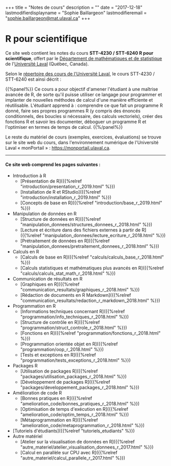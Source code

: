+++
title = "Notes de cours"
description = ""
date = "2017-12-18"
lastmodifierdisplayname = "Sophie Baillargeon"
lastmodifieremail = "sophie.baillargeon@mat.ulaval.ca"
+++

# R pour scientifique

Ce site web contient les notes du cours **STT-4230 / STT-6240 R pour scientifique**, offert par le [Département de mathématiques et de statistique](https://www.mat.ulaval.ca/accueil/) de l'[Université Laval](https://www.ulaval.ca/) (Québec, Canada).

Selon le [répertoire des cours de l'Université Laval](https://www.ulaval.ca/les-etudes/cours/repertoire/detailsCours/stt-4230-r-pour-scientifique.html), le cours STT-4230 / STT-6240 est ainsi décrit :

{{%panel%}}
Ce cours a pour objectif d'amener l'étudiant à une maîtrise avancée de R, de sorte qu'il puisse utiliser ce langage pour programmer et implanter de nouvelles méthodes de calcul d'une manière efficiente et réutilisable. L'étudiant apprend à : comprendre ce que fait un programme R donné, faire ses propres programmes R (y compris des énoncés conditionnels, des boucles si nécessaire, des calculs vectoriels), créer des fonctions R et savoir les documenter, déboguer un programme R et l'optimiser en termes de temps de calcul.
{{%/panel%}}

Le reste du matériel de cours (exemples, exercices, évaluations) se trouve sur le site web du cours, dans l'environnement numérique de l'Université Laval «&nbsp;monPortail&nbsp;» : https://monportail.ulaval.ca.

***

#### Ce site web comprend les pages suivantes : 

* Introduction à R
    * [Présentation de R]({{%relref "introduction/presentation_r_2019.html" %}})
    * [Installation de R et RStudio]({{%relref "introduction/installation_r_2019.html" %}})
    * [Concepts de base en R]({{%relref "introduction/base_r_2019.html" %}})
* Manipulation de données en R
    * [Structure de données en R]({{%relref "manipulation_donnees/structures_donnees_r_2018.html" %}})
    * [Lecture et écriture dans des fichiers externes à partir de R]({{%relref "manipulation_donnees/lecture_ecriture_r_2018.html" %}})
    * [Prétraitement de données en R]({{%relref "manipulation_donnees/pretraitement_donnees_r_2018.html" %}})
* Calculs en R
    * [Calculs de base en R]({{%relref "calculs/calculs_base_r_2018.html" %}})
    * [Calculs statistiques et mathématiques plus avancés en R]({{%relref "calculs/calculs_stat_math_r_2018.html" %}})
* Communication de résultats en R
    * [Graphiques en R]({{%relref "communication_resultats/graphiques_r_2018.html" %}})
    * [Rédaction de documents en R Markdown]({{%relref "communication_resultats/redaction_r_markdown_2018.html" %}})
* Programmation en R
    * [Informations techniques concernant R]({{%relref "programmation/info_techniques_r_2018.html" %}})
    * [Structure de contrôle en R]({{%relref "programmation/struct_controle_r_2018.html" %}})
    * [Fonctions en R]({{%relref "programmation/fonctions_r_2018.html" %}})
    * [Programmation orientée objet en R]({{%relref "programmation/oop_r_2018.html" %}})
    * [Tests et exceptions en R]({{%relref "programmation/tests_exceptions_r_2018.html" %}})
* Packages R
    * [Utilisation de packages R]({{%relref "packages/utilisation_packages_r_2018.html" %}})
    * [Développement de packages R]({{%relref "packages/developpement_packages_r_2018.html" %}})
* Amélioration de code R
    * [Bonnes pratiques en R]({{%relref "amelioration_code/bonnes_pratiques_r_2018.html" %}})
    * [Optimisation de temps d'exécution en R]({{%relref "amelioration_code/optim_temps_r_2018.html" %}})
    * [Métaprogrammation en R]({{%relref "amelioration_code/metaprogrammation_r_2018.html" %}})
* [Tutoriels d'étudiants]({{%relref "tutoriels_etudiants" %}})
* Autre matériel
    * [Atelier sur la visualisation de données en R]({{%relref "autre_materiel/atelier_visualisation_donnees_r_2017.html" %}})
    * [Calcul en parallèle sur CPU avec R]({{%relref "autre_materiel/calcul_parallele_r_2017.html" %}})



